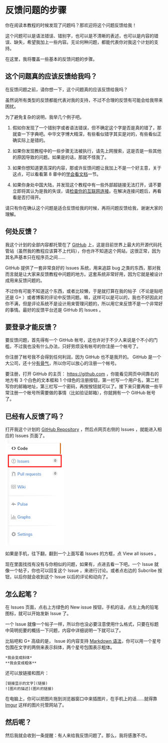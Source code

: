 # 反馈问题的步骤

你在阅读本教程的时候发现了问题吗？那欢迎将这个问题反馈给我！

这个问题可以是语法错误、错别字，也可以是不清晰的表述，也可以是内容的错误、缺失，希望我加上一些内容。无论何种问题，都能代表你对我这个计划的支持。

在这里，我将覆盖一些基本的反馈问题的步骤。

## 这个问题真的应该反馈给我吗？

在反馈问题之前，请你想一下，这个问题真的应该反馈给我吗？

虽然说所有类型的反馈都能代表对我的支持，不过不合理的反馈有可能会给我带来困扰。

为了避免复杂的说明，我举几个例子吧。

1.	假如你发现了一个错别字或者语法错误，但不确定这个字是否是真的错了，那就查一下字典吧。中华文字博大精深，有些看似错字其实是对的，有些看似正确实际上是错的。

2.	如果你发现教程中的一些步骤无法被执行，请先上网搜索，这是否是一些其他的原因导致的问题。如果是的话，那就不怪我了。

3.	如果你想知道更高深的内容，那或许反馈问题让我加上不是一个好主意，关于这点，可以看看第 8 章中的[学会看文档](08-differente-encoders-special-options.md#learn-to-look-document)一节。

4.	如果你身处中国大陆，并发现这个教程中有一些外部超链接无法打开，请不要立即将其认为是我的失误，请[检查你的互联网连接](https://fiveyellowmice.github.io/onscripter-tutorial/cant-open.html)。在解决连接问题后，再看看是否打得开。

请只有你在确认这个问题是适合反馈给我的时候，再将问题反馈给我，谢谢大家的理解。

## 何处反馈？

我这个计划的全部内容都托管在了 [GitHub](https://github.com) 上，这是目前世界上最大的开源代码托管站（虽然我的教程应该算不上代码），你也许不知道这个网站，这很正常，因为其名声基本只在程序员之间……

GitHub 提供了一套非常良好的 Issues 系统，用来追踪 bug 之类的东西，那对我而言就是让大家来反馈教程中问题的地方。这套系统非常好用，因为它就是被设计成用来反馈问题的。

不过你有可能不知道这个东西，或者比较懒，于是就打算在我的帖子（不论是贴吧还是 G+ ）或者博客的评论中反馈问题。嘛，这样可以是可以的，我也不好因此对你不满，但是评论系统不是设计用来管理问题的，所以用它来反馈不是一个非常好的事情。最好的反馈平台还是 GitHub 的 Issues 。

## 要登录才能反馈？

要反馈问题，首先得有一个 GitHub 帐号，这也许对于不少人来说是个不小的门槛，不过我也没有什么办法，只好劳烦没有帐号的你注册一个帐号了。

你注册了帐号我不会得到任何利润，因为 GitHub 也不是我开的。 GitHub 是一个大公司，还十分[有骨气](https://program-think.blogspot.com/2015/03/weekly-share-82.html?q=github&scope=all)，所以你可以放心的注册一个帐号。

要注册，打开 GitHub 的主页： <https://github.com> ，你能看见网页中间靠右的地方有 3 个白色的文本框和 1 个绿色的注册按钮，第一栏写一个用户名，第二栏写你的邮箱地址，第三栏写一个密码，再按按钮就可以了。接下来只要再做一些平常注册一个帐号所需要做的事情（比如验证邮箱），你就拥有一个 GitHub 帐号了。

## 已经有人反馈了吗？

打开我这个计划的 [GitHub Repository][repo] ，然后点网页右侧的 Issues ，就能进入相应的 Issues 页面了。  
![右侧面板中的 Issues 按钮](repo-panel.png)

如果是手机，往下翻，翻到一个上面写着 Issues 的方框，点 View all issues 。

现在里面找找有没有与你相似的问题，如果有，点进去看一下吧。一个 Issue 就像一个帖子，你也可以回复这个 Issue ，来进行讨论。或者点右边的 Subcribe 按钮，以后你就会收到这个 Issue 以后的评论和动向了。

## 怎么起笔？

在 Issues 页面，点右上方绿色的 New issue 按钮，手机的话，点左上角的铅笔图标，就可以开始发新 Issue 了。

一个 Issue 就像一个帖子一样，所以你也没必要注意使用什么格式，只要在标题中简明扼要的概括一下问题，内容中详细说明一下就可以了。

比贴吧和 G+ 高级的是， Issue 的内容支持 [Markdown 语法](http://wowubuntu.com/markdown/)，你可以用一个星号包围在文字的两侧来表示斜体，两个星号包围表示粗体。

	*我会变成斜体*
	**我会变成粗体**

还可以放链接和图片：

	[链接显示的文字](链接)
	![图片的描述](图片的链接)

在电脑上，你可以把图片拖到浏览器窗口中来插图片，在手机上的话……就得靠 [Imgur](https://imgur.com) 这样的图片托管网站了。

## 然后呢？

然后我就会收到一条提醒：有人来给我反馈问题了。那么，我将感激不尽。

[repo]: https://github.com/FiveYellowMice/how-to-convert-videos-with-ffmpeg-zh

